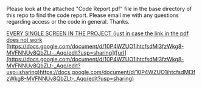 Please look at the attached "Code Report.pdf" file in the base directory of this repo to find the code report. Please email me with any questions regarding access or the code in general. Thanks.

[EVERY SINGLE SCREEN IN THE PROJECT (just in case the link in the pdf does not work]([https://link-url-here.org](https://docs.google.com/document/d/10P4WZUO1ihtcfsdMl3fzWkg8-MVFNNUv8QbZLt-_Aqo/edit?usp=sharing)https://docs.google.com/document/d/10P4WZUO1ihtcfsdMl3fzWkg8-MVFNNUv8QbZLt-_Aqo/edit?usp=sharing)
[https://docs.google.com/document/d/10P4WZUO1ihtcfsdMl3fzWkg8-MVFNNUv8QbZLt-_Aqo/edit?usp=sharing]([url](https://docs.google.com/document/d/10P4WZUO1ihtcfsdMl3fzWkg8-MVFNNUv8QbZLt-_Aqo/edit?usp=sharing)https://docs.google.com/document/d/10P4WZUO1ihtcfsdMl3fzWkg8-MVFNNUv8QbZLt-_Aqo/edit?usp=sharing)
